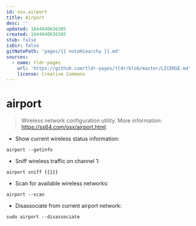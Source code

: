 ```yaml
---
id: osx.airport
title: Airport
desc: ''
updated: 1644840636305
created: 1644840636305
stub: false
isDir: false
gitNotePath: 'pages/{{ noteHiearchy }}.md'
sources:
  - name: tldr-pages
    url: 'https://github.com/tldr-pages/tldr/blob/master/LICENSE.md'
    license: Creative Commons
---
```

# airport

> Wireless network configuration utility.
> More information: <https://ss64.com/osx/airport.html>.

- Show current wireless status information:

`airport --getinfo`

- Sniff wireless traffic on channel 1:

`airport sniff {{1}}`

- Scan for available wireless networks:

`airport --scan`

- Disassociate from current airport network:

`sudo airport --disassociate`

